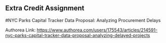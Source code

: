 ## Extra Credit Assignment

#NYC Parks Capital Tracker Data Proposal: Analyzing Procurement Delays

Authorea Link: https://www.authorea.com/users/175543/articles/214591-nyc-parks-capital-tracker-data-proposal-analyzing-delayed-projects
